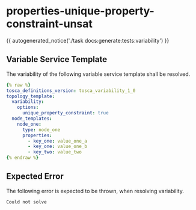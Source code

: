 # properties-unique-property-constraint-unsat

{{ autogenerated_notice('./task docs:generate:tests:variability') }}


## Variable Service Template

The variability of the following variable service template shall be resolved.

```yaml linenums="1"
{% raw %}
tosca_definitions_version: tosca_variability_1_0
topology_template:
  variability:
    options:
      unique_property_constraint: true
  node_templates:
    node_one:
      type: node_one
      properties:
        - key_one: value_one_a
        - key_one: value_one_b
        - key_two: value_two
{% endraw %}
```





## Expected Error

The following error is expected to be thrown, when resolving variability.

```text linenums="1"
Could not solve
```
